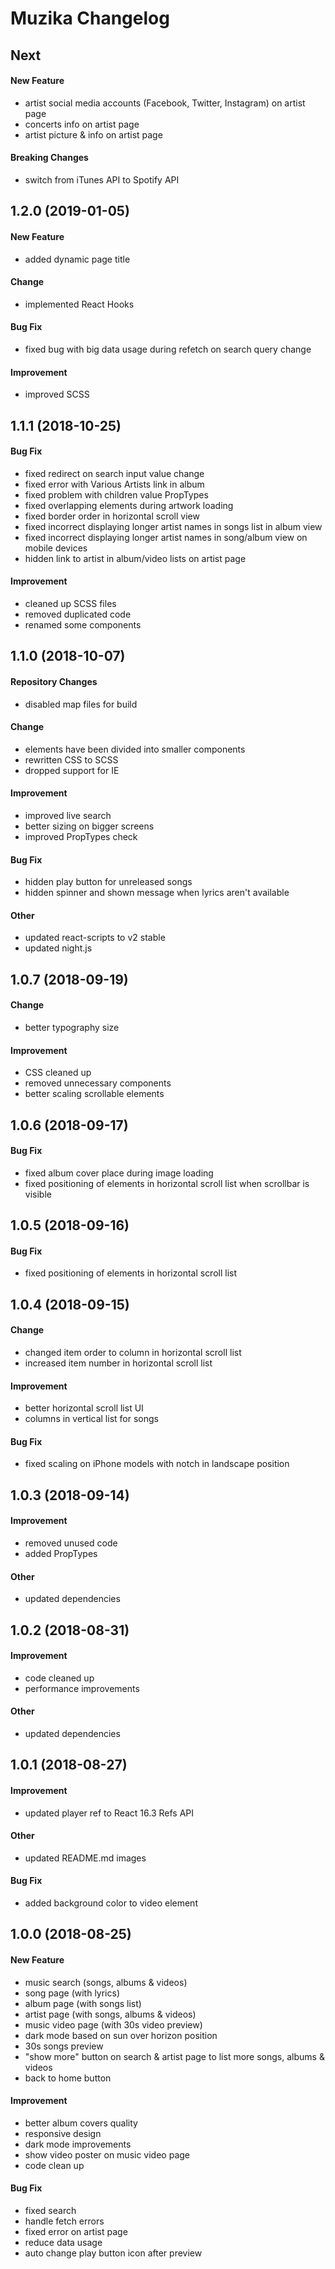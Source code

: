 # Muzika Changelog

## Next
#### New Feature
- artist social media accounts (Facebook, Twitter, Instagram) on artist page
- concerts info on artist page
- artist picture & info on artist page

#### Breaking Changes
- switch from iTunes API to Spotify API

## 1.2.0 (2019-01-05)
#### New Feature
- added dynamic page title

#### Change
- implemented React Hooks

#### Bug Fix
- fixed bug with big data usage during refetch on search query change

#### Improvement
- improved SCSS

## 1.1.1 (2018-10-25)
#### Bug Fix
- fixed redirect on search input value change
- fixed error with Various Artists link in album
- fixed problem with children value PropTypes
- fixed overlapping elements during artwork loading
- fixed border order in horizontal scroll view
- fixed incorrect displaying longer artist names in songs list in album view
- fixed incorrect displaying longer artist names in song/album view on mobile devices
- hidden link to artist in album/video lists on artist page

#### Improvement
- cleaned up SCSS files
- removed duplicated code
- renamed some components

## 1.1.0 (2018-10-07)
#### Repository Changes
- disabled map files for build

#### Change
- elements have been divided into smaller components
- rewritten CSS to SCSS
- dropped support for IE

#### Improvement
- improved live search
- better sizing on bigger screens
- improved PropTypes check

#### Bug Fix
- hidden play button for unreleased songs
- hidden spinner and shown message when lyrics aren't available

#### Other
- updated react-scripts to v2 stable
- updated night.js

## 1.0.7 (2018-09-19)
#### Change
- better typography size

#### Improvement
- CSS cleaned up
- removed unnecessary components
- better scaling scrollable elements

## 1.0.6 (2018-09-17)
#### Bug Fix
- fixed album cover place during image loading
- fixed positioning of elements in horizontal scroll list when scrollbar is visible

## 1.0.5 (2018-09-16)
#### Bug Fix
- fixed positioning of elements in horizontal scroll list

## 1.0.4 (2018-09-15)
#### Change
- changed item order to column in horizontal scroll list
- increased item number in horizontal scroll list

#### Improvement
- better horizontal scroll list UI
- columns in vertical list for songs

#### Bug Fix
- fixed scaling on iPhone models with notch in landscape position

## 1.0.3 (2018-09-14)
#### Improvement
- removed unused code
- added PropTypes

#### Other
- updated dependencies

## 1.0.2 (2018-08-31)
#### Improvement
- code cleaned up
- performance improvements

#### Other
- updated dependencies

## 1.0.1 (2018-08-27)
#### Improvement
- updated player ref to React 16.3 Refs API

#### Other
- updated README.md images

#### Bug Fix
- added background color to video element

## 1.0.0 (2018-08-25)
#### New Feature
- music search (songs, albums & videos)
- song page (with lyrics)
- album page (with songs list)
- artist page (with songs, albums & videos)
- music video page (with 30s video preview)
- dark mode based on sun over horizon position
- 30s songs preview
- "show more" button on search & artist page to list more songs, albums & videos
- back to home button

#### Improvement
- better album covers quality
- responsive design
- dark mode improvements
- show video poster on music video page
- code clean up

#### Bug Fix
- fixed search
- handle fetch errors
- fixed error on artist page
- reduce data usage
- auto change play button icon after preview
